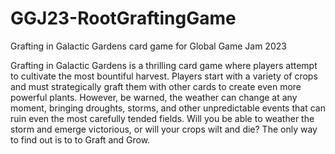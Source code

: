 # GGJ23-RootGraftingGame
Grafting in Galactic Gardens card game for Global Game Jam 2023

Grafting in Galactic Gardens is a thrilling card game where players attempt to cultivate the most bountiful harvest. Players start with a variety of crops and must strategically graft them with other cards to create even more powerful plants. However, be warned, the weather can change at any moment, bringing droughts, storms, and other unpredictable events that can ruin even the most carefully tended fields. Will you be able to weather the storm and emerge victorious, or will your crops wilt and die? The only way to find out is to to Graft and Grow.